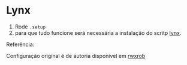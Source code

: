 # Lynx
1. Rode `.setup`
1. para que tudo funcione será necessária a instalação do scritp [lynx](https://github.com/BrunoCarvalhoAlvim/dot/blob/main/scripts/lynx).


Referência:  

Configuração original é de autoria disponível em [rwxrob](https://github.com/rwxrob/dot/tree/main/lynx)
